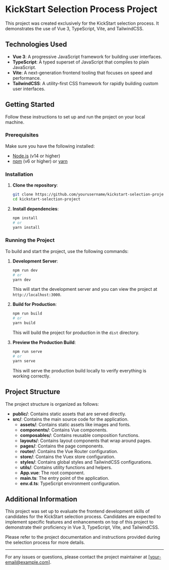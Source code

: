 # KickStart Selection Process Project

This project was created exclusively for the KickStart selection process. It demonstrates the use of Vue 3, TypeScript, Vite, and TailwindCSS.

## Technologies Used

- **Vue 3**: A progressive JavaScript framework for building user interfaces.
- **TypeScript**: A typed superset of JavaScript that compiles to plain JavaScript.
- **Vite**: A next-generation frontend tooling that focuses on speed and performance.
- **TailwindCSS**: A utility-first CSS framework for rapidly building custom user interfaces.

## Getting Started

Follow these instructions to set up and run the project on your local machine.

### Prerequisites

Make sure you have the following installed:

- [Node.js](https://nodejs.org/) (v14 or higher)
- [npm](https://www.npmjs.com/) (v6 or higher) or [yarn](https://yarnpkg.com/)

### Installation

1. **Clone the repository**:

   ```bash
   git clone https://github.com/yourusername/kickstart-selection-project.git
   cd kickstart-selection-project
   ```

2. **Install dependencies**:
   ```bash
   npm install
   # or
   yarn install
   ```

### Running the Project

To build and start the project, use the following commands:

1. **Development Server**:

   ```bash
   npm run dev
   # or
   yarn dev
   ```

   This will start the development server and you can view the project at `http://localhost:3000`.

2. **Build for Production**:

   ```bash
   npm run build
   # or
   yarn build
   ```

   This will build the project for production in the `dist` directory.

3. **Preview the Production Build**:
   ```bash
   npm run serve
   # or
   yarn serve
   ```
   This will serve the production build locally to verify everything is working correctly.

## Project Structure

The project structure is organized as follows:

- **public/**: Contains static assets that are served directly.
- **src/**: Contains the main source code for the application.
  - **assets/**: Contains static assets like images and fonts.
  - **components/**: Contains Vue components.
  - **composables/**: Contains reusable composition functions.
  - **layouts/**: Contains layout components that wrap around pages.
  - **pages/**: Contains the page components.
  - **router/**: Contains the Vue Router configuration.
  - **store/**: Contains the Vuex store configuration.
  - **styles/**: Contains global styles and TailwindCSS configurations.
  - **utils/**: Contains utility functions and helpers.
  - **App.vue**: The root component.
  - **main.ts**: The entry point of the application.
  - **env.d.ts**: TypeScript environment configuration.

## Additional Information

This project was set up to evaluate the frontend development skills of candidates for the KickStart selection process. Candidates are expected to implement specific features and enhancements on top of this project to demonstrate their proficiency in Vue 3, TypeScript, Vite, and TailwindCSS.

Please refer to the project documentation and instructions provided during the selection process for more details.

---

For any issues or questions, please contact the project maintainer at [your-email@example.com].
